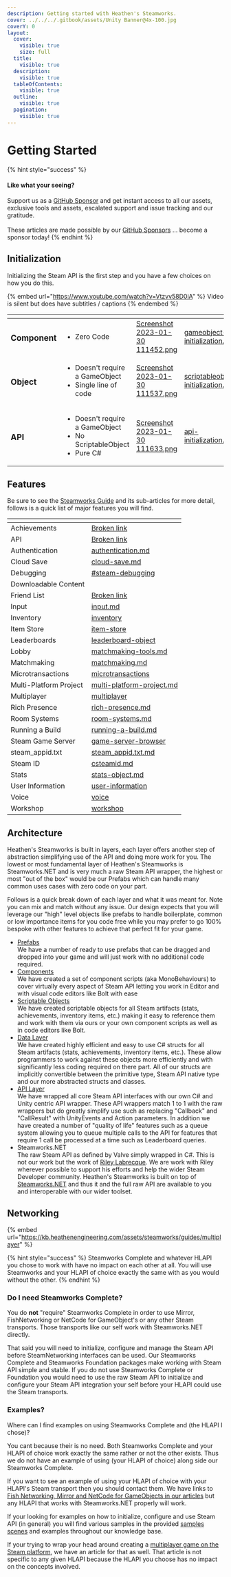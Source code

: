 ```yaml
---
description: Getting started with Heathen's Steamworks.
cover: ../../../.gitbook/assets/Unity Banner@4x-100.jpg
coverY: 0
layout:
  cover:
    visible: true
    size: full
  title:
    visible: true
  description:
    visible: true
  tableOfContents:
    visible: true
  outline:
    visible: true
  pagination:
    visible: true
---
```


# Getting Started

{% hint style="success" %}
#### Like what your seeing?

Support us as a [GitHub Sponsor](../../../become-a-sponsor/) and get instant access to all our assets, exclusive tools and assets, escalated support and issue tracking and our gratitude.\
\
These articles are made possible by our [GitHub Sponsors](../../../become-a-sponsor/) ... become a sponsor today!
{% endhint %}

## Initialization

Initializing the Steam API is the first step and you have a few choices on how you do this.

{% embed url="https://www.youtube.com/watch?v=Vtzvv58D0iA" %}
Video is silent but does have subtitles / captions
{% endembed %}

<table data-view="cards"><thead><tr><th></th><th></th><th data-hidden data-card-cover data-type="files"></th><th data-hidden data-card-target data-type="content-ref"></th></tr></thead><tbody><tr><td><h3>Component</h3></td><td><ul><li>Zero Code</li></ul></td><td><a href="../../../.gitbook/assets/Screenshot 2023-01-30 111452.png">Screenshot 2023-01-30 111452.png</a></td><td><a href="gameobject-initialization.md">gameobject-initialization.md</a></td></tr><tr><td><h3>Object</h3></td><td><ul><li>Doesn't require a GameObject</li><li>Single line of code</li></ul></td><td><a href="../../../.gitbook/assets/Screenshot 2023-01-30 111537.png">Screenshot 2023-01-30 111537.png</a></td><td><a href="scriptableobject-initialization.md">scriptableobject-initialization.md</a></td></tr><tr><td><h3>API</h3></td><td><ul><li>Doesn't require a GameObject</li><li>No ScriptableObject</li><li>Pure C#</li></ul></td><td><a href="../../../.gitbook/assets/Screenshot 2023-01-30 111633.png">Screenshot 2023-01-30 111633.png</a></td><td><a href="api-initialization.md">api-initialization.md</a></td></tr></tbody></table>

## Features

Be sure to see the [Steamworks Guide](../../../company/steam/steamworks/) and its sub-articles for more detail, follows is a quick list of major features you will find.

<table data-view="cards"><thead><tr><th></th><th data-hidden data-card-target data-type="content-ref"></th></tr></thead><tbody><tr><td>Achievements</td><td><a href="broken-reference">Broken link</a></td></tr><tr><td>API</td><td><a href="broken-reference">Broken link</a></td></tr><tr><td>Authentication</td><td><a href="../../../company/steam/steamworks/multiplayer/authentication.md">authentication.md</a></td></tr><tr><td>Cloud Save</td><td><a href="../../../steam/cloud-save.md">cloud-save.md</a></td></tr><tr><td>Debugging</td><td><a href="../../../company/steam/steamworks/#steam-debugging">#steam-debugging</a></td></tr><tr><td>Downloadable Content</td><td></td></tr><tr><td>Friend List</td><td><a href="broken-reference">Broken link</a></td></tr><tr><td>Input</td><td><a href="../../../steam/input.md">input.md</a></td></tr><tr><td>Inventory</td><td><a href="../../../company/steam/steamworks/inventory/">inventory</a></td></tr><tr><td>Item Store</td><td><a href="../../../steam/inventory/microtransactions/item-store/">item-store</a></td></tr><tr><td>Leaderboards</td><td><a href="../../../company/steam/steamworks/leaderboard-object/">leaderboard-object</a></td></tr><tr><td>Lobby</td><td><a href="../../../company/steam/steamworks/multiplayer/matchmaking-tools.md">matchmaking-tools.md</a></td></tr><tr><td>Matchmaking</td><td><a href="../../../company/steam/steamworks/multiplayer/matchmaking.md">matchmaking.md</a></td></tr><tr><td>Microtransactions</td><td><a href="../../../steam/inventory/microtransactions/">microtransactions</a></td></tr><tr><td>Multi-Platform Project</td><td><a href="../../../company/steam/steamworks/multi-platform-project.md">multi-platform-project.md</a></td></tr><tr><td>Multiplayer</td><td><a href="../../../company/steam/steamworks/multiplayer/">multiplayer</a></td></tr><tr><td>Rich Presence</td><td><a href="../../../company/steam/steamworks/multiplayer/rich-presence.md">rich-presence.md</a></td></tr><tr><td>Room Systems</td><td><a href="../../../company/steam/steamworks/multiplayer/room-systems.md">room-systems.md</a></td></tr><tr><td>Running a Build</td><td><a href="../../../company/steam/steamworks/running-a-build.md">running-a-build.md</a></td></tr><tr><td>Steam Game Server</td><td><a href="../../../company/steam/steamworks/multiplayer/game-server-browser/">game-server-browser</a></td></tr><tr><td>steam_appid.txt</td><td><a href="../../../company/steam/steamworks/steam_appid.txt.md">steam_appid.txt.md</a></td></tr><tr><td>Steam ID</td><td><a href="../../../steam/csteamid.md">csteamid.md</a></td></tr><tr><td>Stats</td><td><a href="../../../company/steam/steamworks/stats-object.md">stats-object.md</a></td></tr><tr><td>User Information</td><td><a href="../../../company/steam/steamworks/user-information/">user-information</a></td></tr><tr><td>Voice</td><td><a href="../../../steam/voice/">voice</a></td></tr><tr><td>Workshop</td><td><a href="../../../company/steam/steamworks/workshop/">workshop</a></td></tr></tbody></table>

## Architecture

Heathen's Steamworks is built in layers, each layer offers another step of abstraction simplifying use of the API and doing more work for you. The lowest or most fundamental layer of Heathen's Steamworks is Steamworks.NET and is very much a raw Steam API wrapper, the highest or most "out of the box" would be our Prefabs which can handle many common uses cases with zero code on your part.

Follows is a quick break down of each layer and what it was meant for. Note you can mix and match without any issue. Our design expects that you will leverage our "high" level objects like prefabs to handle boilerplate, common or low importance items for you code free while you may prefer to go 100% bespoke with other features to achieve that perfect fit for your game.

* [Prefabs](../prefabs/)\
  We have a number of ready to use prefabs that can be dragged and dropped into your game and will just work with no additional code required.
* [Components](../components/)\
  We have created a set of component scripts (aka MonoBehaviours) to cover virtually every aspect of Steam API letting you work in Editor and with visual code editors like Bolt with ease
* [Scriptable Objects](../scriptable-objects/)\
  We have created scriptable objects for all Steam artifacts (stats, achievements, inventory items, etc.) making it easy to reference them and work with them via ours or your own component scripts as well as in code editors like Bolt.
* [Data Layer](../data-layer/)\
  We have created highly efficient and easy to use C# structs for all Steam artifacts (stats, achievements, inventory items, etc.). These allow programmers to work against these objects more efficiently and with significantly less coding required on there part. All of our structs are implicitly convertible between the primitive type, Steam API native type and our more abstracted structs and classes.&#x20;
* [API Layer](../api/)\
  We have wrapped all core Steam API interfaces with our own C# and Unity centric API wrapper. These API wrappers match 1 to 1 with the raw wrappers but do greatly simplify use such as replacing "Callback" and "CallResult" with UnityEvents and Action parameters. In addition we have created a number of "quality of life" features such as a queue system allowing you to queue multiple calls to the API for features that require 1 call be processed at a time such as Leaderboard queries.
* Steamworks.NET\
  The raw Steam API as defined by Valve simply wrapped in C#. This is not our work but the work of [Riley Labrecque](https://github.com/rlabrecque/Steamworks.NET). We are work with Riley wherever possible to support his efforts and help the wider Steam Developer community. Heathen's Steamworks is built on top of [Steamworks.NET](https://github.com/rlabrecque/Steamworks.NET) and thus it and the full raw API are available to you and interoperable with our wider toolset.

## Networking

{% embed url="https://kb.heathenengineering.com/assets/steamworks/guides/multiplayer" %}

{% hint style="success" %}
Steamworks Complete and whatever HLAPI you chose to work with have no impact on each other at all. You will use Steamworks and your HLAPI of choice exactly the same with as you would without the other.
{% endhint %}

### Do I need Steamworks Complete?

You do **not** "require" Steamworks Complete in order to use Mirror, FishNetworking or NetCode for GameObject's or any other Steam transports. Those transports like our self work with Steamworks.NET directly.

That said you will need to initialize, configure and manage the Steam API before SteamNetworking interfaces can be used. Our Steamworks Complete and Steamworks Foundation packages make working with Steam API simple and stable. If you do not use Steamworks Complete or Foundation you would need to use the raw Steam API to initialize and configure your Steam API integration your self before your HLAPI could use the Steam transports.

### Examples?

Where can I find examples on using Steamworks Complete and (the HLAPI I chose)?

You cant because their is no need. Both Steamworks Complete and your HLAPI of choice work exactly the same rather or not the other exists. Thus we do not have an example of using (your HLAPI of choice) along side our Steamworks Complete.&#x20;

If you want to see an example of using your HLAPI of choice with your HLAPI's Steam transport then you should contact them. We have links to [Fish Networking, Mirror and NetCode for GameObjects in our articles](../installation/networking-integrations.md) but any HLAPI that works with Steamworks.NET properly will work.

If your looking for examples on how to initialize, configure and use Steam API (in general) you will find various samples in the provided [samples scenes](../../../assets/physkit/sample-scenes/) and examples throughout our knowledge base.

If your trying to wrap your head around creating a [multiplayer game on the Steam platform](broken-reference), we have an article for that as well. That article is not specific to any given HLAPI because the HLAPI you choose has no impact on the concepts involved.
